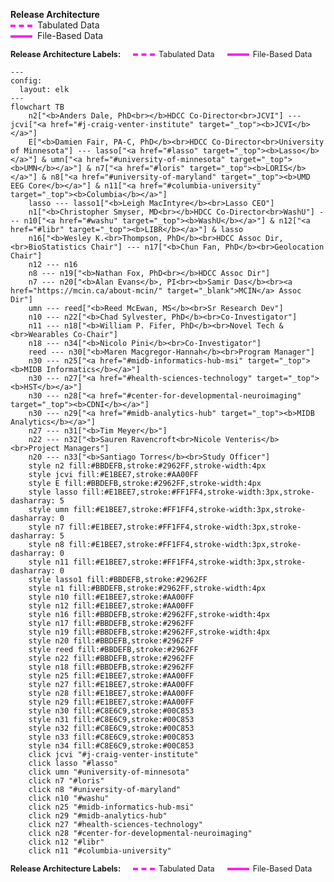 <b>Release Architecture</b><br> 
<span style="display: inline-block; border-top: 4px dashed #FF1FF4; width: 35px; vertical-align: middle; margin-right: 8px;"></span><span>Tabulated Data</span><br>
<span style="display: inline-block; border-top: 4px solid #FF1FF4; width: 35px; vertical-align: middle; margin-right: 8px;"></span><span>File-Based Data</span>


<div style="display: flex; align-items: center; gap: 20px; font-size: 0.9em;">
  <b>Release Architecture Labels:</b>
  <div style="display: flex; align-items: center; gap: 6px;">
    <span style="display: inline-block; border-top: 4px dashed #FF1FF4; width: 35px;"></span>
    <span>Tabulated Data</span>
  </div>
  <div style="display: flex; align-items: center; gap: 6px;">
    <span style="display: inline-block; border-top: 4px solid #FF1FF4; width: 35px;"></span>
    <span>File-Based Data</span>
  </div>
</div>


```mermaid
---
config:
  layout: elk
---
flowchart TB
    n2["<b>Anders Dale, PhD<br></b>HDCC Co-Director<br>JCVI"] --- jcvi["<a href="#j-craig-venter-institute" target="_top"><b>JCVI</b></a>"]
    E["<b>Damien Fair, PA-C, PhD</b><br>HDCC Co-Director<br>University of Minnesota"] --- lasso["<a href="#lasso" target="_top"><b>Lasso</b></a>"] & umn["<a href="#university-of-minnesota" target="_top"><b>UMN</b></a>"] & n7["<a href="#loris" target="_top"><b>LORIS</b></a>"] & n8["<a href="#university-of-maryland" target="_top"><b>UMD EEG Core</b></a>"] & n11["<a href="#columbia-university" target="_top"><b>Columbia</b></a>"]
    lasso --- lasso1["<b>Leigh MacIntyre</b><br>Lasso CEO"]
    n1["<b>Christopher Smyser, MD<br></b>HDCC Co-Director<br>WashU"] --- n10["<a href="#washu" target="_top"><b>WashU</b></a>"] & n12["<a href="#libr" target="_top"><b>LIBR</b></a>"] & lasso
    n16["<b>Wesley K.<br>Thompson, PhD</b><br>HDCC Assoc Dir,<br>BioStatistics Chair"] --- n17["<b>Chun Fan, PhD</b><br>Geolocation Chair"]
    n12 --- n16
    n8 --- n19["<b>Nathan Fox, PhD<br></b>HDCC Assoc Dir"]
    n7 --- n20["<b>Alan Evans</b>, PI<br><b>Samir Das</b><br><a href="https://mcin.ca/about-mcin/" target="_blank">MCIN</a> Assoc Dir"]
    umn --- reed["<b>Reed McEwan, MS</b><br>Sr Research Dev"]
    n10 --- n22["<b>Chad Sylvester, PhD</b><br>Co-Investigator"]
    n11 --- n18["<b>William P. Fifer, PhD</b><br>Novel Tech &<br>Wearables Co-Chair"]
    n18 --- n34["<b>Nicolo Pini</b><br>Co-Investigator"]
    reed --- n30["<b>Maren Macgregor-Hannah</b><br>Program Manager"]
    n30 --- n25["<a href="#midb-informatics-hub-msi" target="_top"><b>MIDB Informatics</b></a>"]
    n30 --- n27["<a href="#health-sciences-technology" target="_top"><b>HST</b></a>"]
    n30 --- n28["<a href="#center-for-developmental-neuroimaging" target="_top"><b>CDNI</b></a>"]
    n30 --- n29["<a href="#midb-analytics-hub" target="_top"><b>MIDB Analytics</b></a>"]
    n27 --- n31["<b>Tim Meyer</b>"]
    n22 --- n32["<b>Sauren Ravencroft<br>Nicole Venteris</b><br>Project Managers"]
    n20 --- n33["<b>Santiago Torres</b><br>Study Officer"]
    style n2 fill:#BBDEFB,stroke:#2962FF,stroke-width:4px
    style jcvi fill:#E1BEE7,stroke:#AA00FF
    style E fill:#BBDEFB,stroke:#2962FF,stroke-width:4px
    style lasso fill:#E1BEE7,stroke:#FF1FF4,stroke-width:3px,stroke-dasharray: 5
    style umn fill:#E1BEE7,stroke:#FF1FF4,stroke-width:3px,stroke-dasharray: 0
    style n7 fill:#E1BEE7,stroke:#FF1FF4,stroke-width:3px,stroke-dasharray: 5
    style n8 fill:#E1BEE7,stroke:#FF1FF4,stroke-width:3px,stroke-dasharray: 0
    style n11 fill:#E1BEE7,stroke:#FF1FF4,stroke-width:3px,stroke-dasharray: 0
    style lasso1 fill:#BBDEFB,stroke:#2962FF
    style n1 fill:#BBDEFB,stroke:#2962FF,stroke-width:4px
    style n10 fill:#E1BEE7,stroke:#AA00FF
    style n12 fill:#E1BEE7,stroke:#AA00FF
    style n16 fill:#BBDEFB,stroke:#2962FF,stroke-width:4px
    style n17 fill:#BBDEFB,stroke:#2962FF
    style n19 fill:#BBDEFB,stroke:#2962FF,stroke-width:4px
    style n20 fill:#BBDEFB,stroke:#2962FF
    style reed fill:#BBDEFB,stroke:#2962FF
    style n22 fill:#BBDEFB,stroke:#2962FF
    style n18 fill:#BBDEFB,stroke:#2962FF
    style n25 fill:#E1BEE7,stroke:#AA00FF
    style n27 fill:#E1BEE7,stroke:#AA00FF
    style n28 fill:#E1BEE7,stroke:#AA00FF
    style n29 fill:#E1BEE7,stroke:#AA00FF
    style n30 fill:#C8E6C9,stroke:#00C853
    style n31 fill:#C8E6C9,stroke:#00C853
    style n32 fill:#C8E6C9,stroke:#00C853
    style n33 fill:#C8E6C9,stroke:#00C853
    style n34 fill:#C8E6C9,stroke:#00C853
    click jcvi "#j-craig-venter-institute"
    click lasso "#lasso"
    click umn "#university-of-minnesota"
    click n7 "#loris"
    click n8 "#university-of-maryland"
    click n10 "#washu"
    click n25 "#midb-informatics-hub-msi"
    click n29 "#midb-analytics-hub"
    click n27 "#health-sciences-technology"
    click n28 "#center-for-developmental-neuroimaging"
    click n12 "#libr"
    click n11 "#columbia-university"
```
<div style="display: flex; align-items: center; gap: 20px; font-size: 0.9em;">
  <b>Release Architecture Labels:</b>
  <div style="display: flex; align-items: center; gap: 6px;">
    <span style="display: inline-block; border-top: 4px dashed #FF1FF4; width: 35px;"></span>
    <span>Tabulated Data</span>
  </div>
  <div style="display: flex; align-items: center; gap: 6px;">
    <span style="display: inline-block; border-top: 4px solid #FF1FF4; width: 35px;"></span>
    <span>File-Based Data</span>
  </div>
</div>